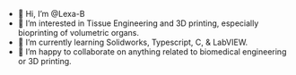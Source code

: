 - 👋 Hi, I’m @Lexa-B
- 👀 I’m interested in Tissue Engineering and 3D printing, especially bioprinting of volumetric organs.
- 🌱 I’m currently learning Solidworks, Typescript, C, & LabVIEW.
- 💞️ I’m happy to collaborate on anything related to biomedical engineering or 3D printing.

<!---
Lexa-B/Lexa-B is a ✨ special ✨ repository because its `README.md` (this file) appears on your GitHub profile.
You can click the Preview link to take a look at your changes.
--->
